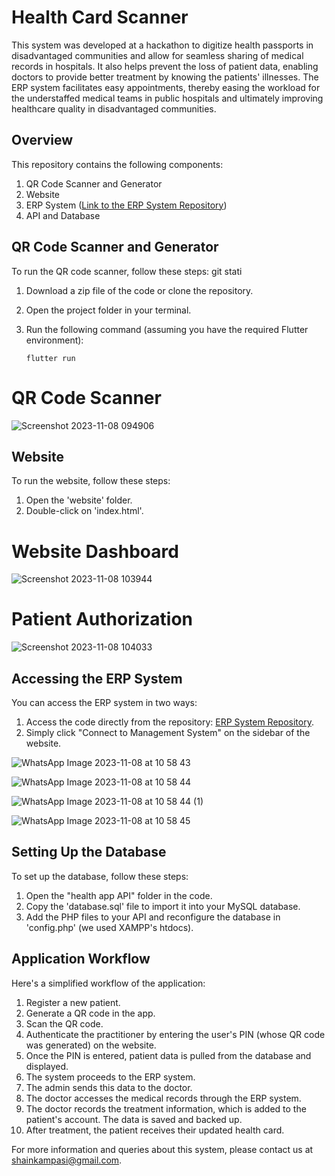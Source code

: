# Health Card Scanner

This system was developed at a hackathon to digitize health passports in disadvantaged communities and allow for seamless sharing of medical records in hospitals. It also helps prevent the loss of patient data, enabling doctors to provide better treatment by knowing the patients' illnesses. The ERP system facilitates easy appointments, thereby easing the workload for the understaffed medical teams in public hospitals and ultimately improving healthcare quality in disadvantaged communities.

## Overview

This repository contains the following components:

1. QR Code Scanner and Generator
2. Website
3. ERP System ([Link to the ERP System Repository](https://github.com/slic-rick/mobil-health/tree/main))
4. API and Database

## QR Code Scanner and Generator

To run the QR code scanner, follow these steps:
git stati
1. Download a zip file of the code or clone the repository.
2. Open the project folder in your terminal.
3. Run the following command (assuming you have the required Flutter environment):
   
   ```shell
   flutter run
   ```
# QR Code Scanner
![Screenshot 2023-11-08 094906](https://github.com/shecode-hue/Digitalized_Health_Passport/assets/73517078/018f27f7-b05c-4319-ad0a-76a4d1871e19)

## Website

To run the website, follow these steps:

1. Open the 'website' folder.
2. Double-click on 'index.html'.

# Website Dashboard 

![Screenshot 2023-11-08 103944](https://github.com/shecode-hue/Digitalized_Health_Passport/assets/73517078/97dc9bab-5dd6-4b43-ab3f-3dcc3e2b1c1e)

# Patient Authorization

![Screenshot 2023-11-08 104033](https://github.com/shecode-hue/Digitalized_Health_Passport/assets/73517078/d85900da-45dc-445b-83e6-98640107677a)


## Accessing the ERP System

You can access the ERP system in two ways:

1. Access the code directly from the repository: [ERP System Repository](https://github.com/slic-rick/mobil-health/tree/main).
2. Simply click "Connect to Management System" on the sidebar of the website.

![WhatsApp Image 2023-11-08 at 10 58 43](https://github.com/shecode-hue/Digitalized_Health_Passport/assets/73517078/285a0188-cbbc-422a-bad3-96ec5f34df97)

![WhatsApp Image 2023-11-08 at 10 58 44](https://github.com/shecode-hue/Digitalized_Health_Passport/assets/73517078/5e0901da-95d2-4516-a079-1f0e2ac78e28)

![WhatsApp Image 2023-11-08 at 10 58 44 (1)](https://github.com/shecode-hue/Digitalized_Health_Passport/assets/73517078/aabc02a7-5279-42f9-9c1b-0e126cb61e47)

![WhatsApp Image 2023-11-08 at 10 58 45](https://github.com/shecode-hue/Digitalized_Health_Passport/assets/73517078/5a9b6dae-2128-45f4-9c1a-b9ce4eb79fe3)

## Setting Up the Database

To set up the database, follow these steps:

1. Open the "health app API" folder in the code.
2. Copy the 'database.sql' file to import it into your MySQL database.
3. Add the PHP files to your API and reconfigure the database in 'config.php' (we used XAMPP's htdocs).

## Application Workflow

Here's a simplified workflow of the application:

1. Register a new patient.
2. Generate a QR code in the app.
3. Scan the QR code.
4. Authenticate the practitioner by entering the user's PIN (whose QR code was generated) on the website.
5. Once the PIN is entered, patient data is pulled from the database and displayed.
6. The system proceeds to the ERP system.
7. The admin sends this data to the doctor.
8. The doctor accesses the medical records through the ERP system.
9. The doctor records the treatment information, which is added to the patient's account. The data is saved and backed up.
10. After treatment, the patient receives their updated health card.

For more information and queries about this system, please contact us at shainkampasi@gmail.com.
